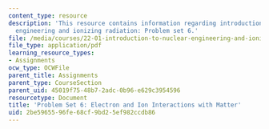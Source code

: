 ```yaml
---
content_type: resource
description: 'This resource contains information regarding introduction to nuclear
  engineering and ionizing radiation: Problem set 6.'
file: /media/courses/22-01-introduction-to-nuclear-engineering-and-ionizing-radiation-fall-2016/2be5965596fe68cf9bd25ef982ccdb86_MIT22_01F16_ProblemSet6.pdf
file_type: application/pdf
learning_resource_types:
- Assignments
ocw_type: OCWFile
parent_title: Assignments
parent_type: CourseSection
parent_uid: 45019f75-48b7-2adc-0b96-e629c3954596
resourcetype: Document
title: 'Problem Set 6: Electron and Ion Interactions with Matter'
uid: 2be59655-96fe-68cf-9bd2-5ef982ccdb86
---
```

